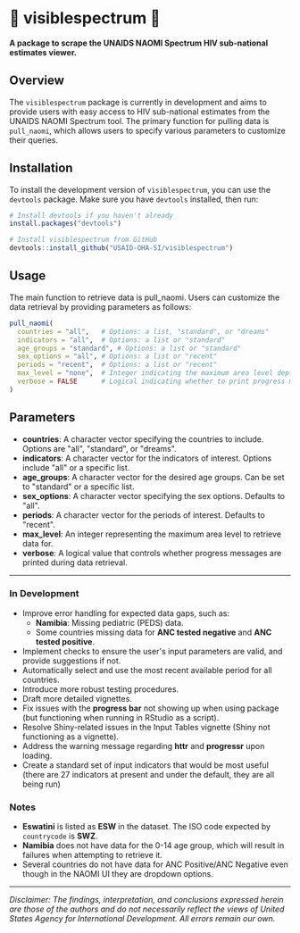 # 🌈 visiblespectrum 🌈




**A package to scrape the UNAIDS NAOMI Spectrum HIV sub-national estimates viewer.**

## Overview

The `visiblespectrum` package is currently in development and aims to provide users with easy access to HIV sub-national estimates from the UNAIDS NAOMI Spectrum tool. The primary function for pulling data is `pull_naomi`, which allows users to specify various parameters to customize their queries.

## Installation

To install the development version of `visiblespectrum`, you can use the `devtools` package. Make sure you have `devtools` installed, then run:

```R
# Install devtools if you haven't already
install.packages("devtools")

# Install visiblespectrum from GitHub
devtools::install_github("USAID-OHA-SI/visiblespectrum")
```
## Usage
The main function to retrieve data is pull_naomi. Users can customize the data retrieval by providing parameters as follows:

```R
pull_naomi(
  countries = "all",   # Options: a list, "standard", or "dreams"
  indicators = "all",  # Options: a list or "standard"
  age_groups = "standard", # Options: a list or "standard"
  sex_options = "all", # Options: a list or "recent"
  periods = "recent",  # Options: a list or "recent"
  max_level = "none",  # Integer indicating the maximum area level depth
  verbose = FALSE      # Logical indicating whether to print progress messages
)
```
## Parameters

- **countries**: A character vector specifying the countries to include. Options are "all", "standard", or "dreams".
- **indicators**: A character vector for the indicators of interest. Options include "all" or a specific list.
- **age_groups**: A character vector for the desired age groups. Can be set to "standard" or a specific list.
- **sex_options**: A character vector specifying the sex options. Defaults to "all".
- **periods**: A character vector for the periods of interest. Defaults to "recent".
- **max_level**: An integer representing the maximum area level to retrieve data for.
- **verbose**: A logical value that controls whether progress messages are printed during data retrieval.


---

### In Development
- Improve error handling for expected data gaps, such as:
  - **Namibia**: Missing pediatric (PEDS) data.
  - Some countries missing data for **ANC tested negative** and **ANC tested positive**.
- Implement checks to ensure the user's input parameters are valid, and provide suggestions if not.
- Automatically select and use the most recent available period for all countries.
- Introduce more robust testing procedures.
- Draft more detailed vignettes.
- Fix issues with the **progress bar** not showing up when using package (but functioning when running in RStudio as a script).
- Resolve Shiny-related issues in the Input Tables vignette (Shiny not functioning as a vignette).
- Address the warning message regarding **httr** and **progressr** upon loading.
- Create a standard set of input indicators that would be most useful (there are 27 indicators at present and under the default, they are all being run)

### Notes
- **Eswatini** is listed as **ESW** in the dataset. The ISO code expected by `countrycode` is **SWZ**.
- **Namibia** does not have data for the 0-14 age group, which will result in failures when attempting to retrieve it.
- Several countries do not have data for ANC Positive/ANC Negative even though in the NAOMI UI they are dropdown options.



---
*Disclaimer: The findings, interpretation, and conclusions expressed herein are those of the authors and do not necessarily reflect the views of United States Agency for International Development. All errors remain our own.*
